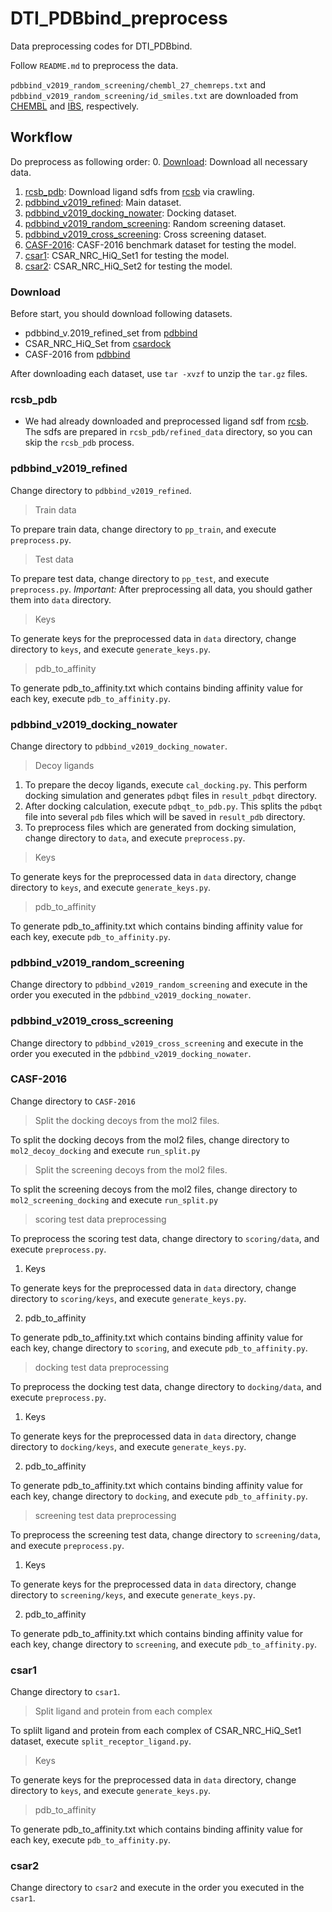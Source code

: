 # DTI\_PDBbind\_preprocess
Data preprocessing codes for DTI\_PDBbind.

Follow `README.md` to preprocess the data.


`pdbbind_v2019_random_screening/chembl_27_chemreps.txt` and `pdbbind_v2019_random_screening/id_smiles.txt` are downloaded from [CHEMBL](https://chembl.gitbook.io/chembl-interface-documentation/) and [IBS](https://www.ibscreen.com), respectively.

## Workflow
Do preprocess as following order:
0. [Download](#download): Download all necessary data.
1. [rcsb_pdb](#rcsb_pdb): Download ligand sdfs from [rcsb](https://www.rcsb.org) via crawling.
2. [pdbbind_v2019_refined](#pdbbind_v2019_refined): Main dataset.
3. [pdbbind_v2019_docking_nowater](#pdbbind_v2019_docking_nowater): Docking dataset.
4. [pdbbind_v2019_random_screening](#pdbbind_v2019_random_screening): Random screening dataset.
5. [pdbbind_v2019_cross_screening](#pdbbind_v2019_cross_screening): Cross screening dataset.
6. [CASF-2016](#CASF-2016): CASF-2016 benchmark dataset for testing the model.
7. [csar1](#csar1): CSAR_NRC_HiQ_Set1 for testing the model.
8. [csar2](#csar2): CSAR_NRC_HiQ_Set2 for testing the model.

### Download
Before start, you should download following datasets.
- pdbbind\_v.2019\_refined\_set from [pdbbind](http://www.pdbbind-cn.org)
- CSAR\_NRC\_HiQ\_Set from [csardock](http://www.csardock.org)
- CASF-2016 from [pdbbind](http://www.pdbbind-cn.org/casf.php)

After downloading each dataset, use `tar -xvzf` to unzip the `tar.gz` files.

### rcsb_pdb
- We had already downloaded and preprocessed ligand sdf from [rcsb](https://www.rcsb.org). The sdfs are prepared in `rcsb_pdb/refined_data` directory, so you can skip the `rcsb_pdb` process.

### pdbbind_v2019_refined
Change directory to `pdbbind_v2019_refined`.
> Train data

To prepare train data, change directory to `pp_train`, and execute `preprocess.py`.
> Test data

To prepare test data, change directory to `pp_test`, and execute `preprocess.py`.
*Important:* After preprocessing all data, you should gather them into `data` directory.
> Keys

To generate keys for the preprocessed data in `data` directory, change directory to `keys`, and execute `generate_keys.py`.
> pdb\_to\_affinity

To generate pdb\_to\_affinity.txt which contains binding affinity value for each key, execute `pdb_to_affinity.py`.

### pdbbind_v2019_docking_nowater
Change directory to `pdbbind_v2019_docking_nowater`.
> Decoy ligands
1. To prepare the decoy ligands, execute `cal_docking.py`. This perform docking simulation and generates `pdbqt` files in `result_pdbqt` directory.
2. After docking calculation, execute `pdbqt_to_pdb.py`. This splits the `pdbqt` file into several `pdb` files which will be saved in `result_pdb` directory.
3. To preprocess files which are generated from docking simulation, change directory to `data`, and execute `preprocess.py`.
> Keys

To generate keys for the preprocessed data in `data` directory, change directory to `keys`, and execute `generate_keys.py`.
> pdb\_to\_affinity

To generate pdb\_to\_affinity.txt which contains binding affinity value for each key, execute `pdb_to_affinity.py`.

### pdbbind_v2019_random_screening
Change directory to `pdbbind_v2019_random_screening` and execute in the order you executed in the `pdbbind_v2019_docking_nowater`.

### pdbbind_v2019_cross_screening
Change directory to `pdbbind_v2019_cross_screening` and execute in the order you executed in the `pdbbind_v2019_docking_nowater`.

### CASF-2016
Change directory to `CASF-2016`
> Split the docking decoys from the mol2 files.

To split the docking decoys from the mol2 files, change directory to `mol2_decoy_docking` and execute `run_split.py`
> Split the screening decoys from the mol2 files.

To split the screening decoys from the mol2 files, change directory to `mol2_screening_docking` and execute `run_split.py`
> scoring test data preprocessing

To preprocess the scoring test data, change directory to `scoring/data`, and execute `preprocess.py`.
1. Keys

To generate keys for the preprocessed data in `data` directory, change directory to `scoring/keys`, and execute `generate_keys.py`.

2. pdb\_to\_affinity

To generate pdb\_to\_affinity.txt which contains binding affinity value for each key, change directory to `scoring`, and execute `pdb_to_affinity.py`.
> docking test data preprocessing

To preprocess the docking test data, change directory to `docking/data`, and execute `preprocess.py`.
1. Keys

To generate keys for the preprocessed data in `data` directory, change directory to `docking/keys`, and execute `generate_keys.py`.

2. pdb\_to\_affinity

To generate pdb\_to\_affinity.txt which contains binding affinity value for each key, change directory to `docking`, and execute `pdb_to_affinity.py`.
> screening test data preprocessing

To preprocess the screening test data, change directory to `screening/data`, and execute `preprocess.py`.
1. Keys

To generate keys for the preprocessed data in `data` directory, change directory to `screening/keys`, and execute `generate_keys.py`.

2. pdb\_to\_affinity

To generate pdb\_to\_affinity.txt which contains binding affinity value for each key, change directory to `screening`, and execute `pdb_to_affinity.py`.

### csar1
Change directory to `csar1`.
> Split ligand and protein from each complex

To splilt ligand and protein from each complex of CSAR_NRC_HiQ_Set1 dataset, execute `split_receptor_ligand.py`.
> Keys

To generate keys for the preprocessed data in `data` directory, change directory to `keys`, and execute `generate_keys.py`.
> pdb\_to\_affinity

To generate pdb\_to\_affinity.txt which contains binding affinity value for each key, execute `pdb_to_affinity.py`.

### csar2
Change directory to `csar2` and execute in the order you executed in the `csar1`.
